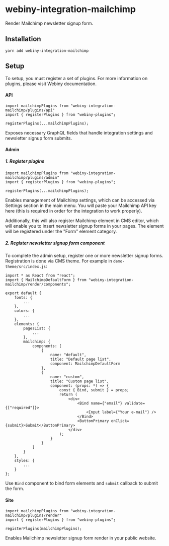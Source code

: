 # webiny-integration-mailchimp

Render Mailchimp newsletter signup form.

## Installation
`yarn add webiny-integration-mailchimp`

## Setup
To setup, you must register a set of plugins. For more information on plugins, please visit Webiny documentation.

#### API
```
import mailchimpPlugins from "webiny-integration-mailchimp/plugins/api"
import { registerPlugins } from "webiny-plugins";

registerPlugins(...mailchimpPlugins);
```

Exposes necessary GraphQL fields that handle integration settings and newsletter signup form submits. 

#### Admin

##### 1. Register plugins

```
import mailchimpPlugins from "webiny-integration-mailchimp/plugins/admin"
import { registerPlugins } from "webiny-plugins";

registerPlugins(...mailchimpPlugins);
```

Enables management of Mailchimp settings, which can be accessed via Settings section in the main menu. You will paste
your Mailchimp API key here (this is required in order for the integration to work properly). 

Additionally, this will also register Mailchimp element in CMS editor, which will enable you to insert
newsletter signup forms in your pages. The element will be registered under the "Form" element category.

##### 2. Register newsletter signup form component
To complete the admin setup, register one or more newsletter signup forms. Registration is done via CMS theme.
For example in `demo-theme/src/index.js`: 

```
import * as React from "react";
import { MailchimpDefaultForm } from "webiny-integration-mailchimp/render/components";

export default {
    fonts: {
        ...
    },
    colors: {
        ...
    },
    elements: {
        pagesList: {
            ...
        },
        mailchimp: {
            components: [
                {
                    name: "default",
                    title: "Default page list",
                    component: MailchimpDefaultForm
                },
                {
                    name: "custom",
                    title: "Custom page list",
                    component: (props: *) => {
                        const { Bind, submit } = props;
                        return (
                            <div>
                                <Bind name={"email"} validate={["required"]}>
                                    <Input label={"Your e-mail"} />
                                </Bind>
                                <ButtonPrimary onClick={submit}>Submit</ButtonPrimary>
                            </div>
                        );
                    }
                }
            ]
        }        
    },
    styles: {
        ...
    }
};
```

Use `Bind` component to bind form elements and `submit` callback to submit the form.
 
#### Site
```
import mailchimpPlugins from "webiny-integration-mailchimp/plugins/render"
import { registerPlugins } from "webiny-plugins";

registerPlugins(mailchimpPlugins);
```

Enables Mailchimp newsletter signup form render in your public website.

